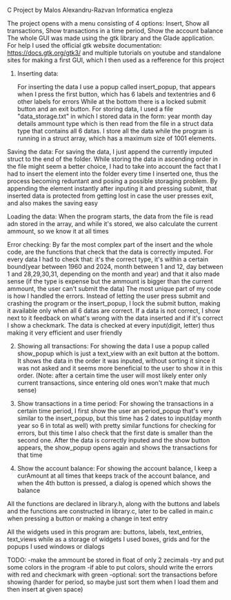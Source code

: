 C Project by Malos Alexandru-Razvan Informatica engleza

The project opens with a menu consisting of 4 options: Insert, Show all transactions, Show transactions in a time period, Show the account balance
The whole GUI was made using the gtk library and the Glade application. For help I used the official gtk website documentation:
				https://docs.gtk.org/gtk3/
and multiple tutorials on youtube and standalone sites for making a first GUI, which I then used as a refference for this project

1. Inserting data:

	For inserting the data I use a popup called insert_popup, that appears when I press the first button, which has 6 labels and textentries and 6 other labels for errors
	While at the bottom there is a locked submit button and an exit button.
		For storing data, I used a file "data_storage.txt" in which I stored data in the form:
	year month day details ammount type
	which is then read from the file in a struct data type that contains all 6 datas.
	I store all the data while the program is running in a struct array, which has a maximum size of 1001 elements.

Saving the data:
		For saving the data, I just append the currently imputed struct to the end of the folder. While storing the data in ascending order in the file might seem
	a better choice, I had to take into account the fact that I had to insert the element into the folder every time I inserted one, thus the process becoming reduntant 
	and posing a possible storaging problem. By appending the element instantly after inputing it and pressing submit, that inserted data is protected from getting lost
	in case the user presses exit, and also makes the saving easy

Loading the data:
		When the program starts, the data from the file is read adn stored in the array, and while it's stored, we also calculate the current ammount, so we know it at all times

Error checking:
	By far the most complex part of the insert and the whole code, are the functions that check that the data is correctly imputed.
For every data I had to check that: it's the correct type, it's within a certain bound(year between 1960 and 2024, month between 1 and 12, day between 1 and 28,29,30,31, depending on
the month and year) and that it also made sense (if the type is expense but the ammount is bigger than the current ammount, the user can't submit the data)
	The most unique part of my code is how I handled the errors. Instead of letting the user press submit and crashing the program or the insert_popup, I lock the submit button, making it
available only when all 6 datas are correct. If a data is not correct, I show next to it feedback on what's wrong with the data inserted and if it's correct I show a checkmark.
The data is checked at every input(digit, letter) thus making it very efficient and user friendly

2. Showing all transactions:
	For showing the data I use a popup called show_popup which is just a text_view with an exit button at the bottom. It shows the data in the order it was inputed, without sorting it since
it was not asked and it seems more beneficial to the user to show it in this order. (Note: after a certain time the user will most likely enter only current transactions, since entering old ones won't make that much sense)

3. Show transactions in a time period:
	For showing the transactions in a certain time period, I first show the user an period_popup that's very similar to the insert_popup, but this time has 2 dates to input(day month year
so 6 in total as well) with pretty similar functions for checking for errors, but this time I also check that the first date is smaller than the second one. After the data is correctly inputed and the show button appears, the show_popup opens again and shows the transactions for that time

4. Show the account balance:
	For showing the account balance, I keep a curAmount at all times that keeps track of the account balance, and when the 4th button is pressed, a dialog is opened which shows the balance

All the functions are declared in library.h, along with the buttons and labels and the functions are constructed in library.c, later to be called in main.c when pressing a button or making a change in text entry

All the widgets used in this program are: buttons, labels, text_entries, text_views while as a storage of widgets I used boxes, grids and for the popups I used windows or dialogs

TODO:
-make the ammount be stored in float of only 2 zecimals
-try and put some colors in the program
-if able to put colors, should write the errors with red and checkmark with green
-optional: sort the transactions before showing (harder for period, so maybe just sort them when I load them and then insert at given space)
